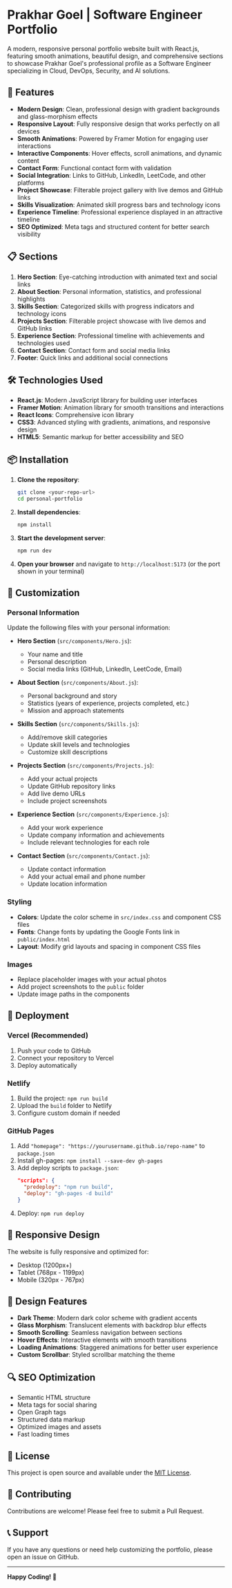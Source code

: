 # Prakhar Goel | Software Engineer Portfolio

A modern, responsive personal portfolio website built with React.js, featuring smooth animations, beautiful design, and comprehensive sections to showcase Prakhar Goel's professional profile as a Software Engineer specializing in Cloud, DevOps, Security, and AI solutions.

## 🚀 Features

- **Modern Design**: Clean, professional design with gradient backgrounds and glass-morphism effects
- **Responsive Layout**: Fully responsive design that works perfectly on all devices
- **Smooth Animations**: Powered by Framer Motion for engaging user interactions
- **Interactive Components**: Hover effects, scroll animations, and dynamic content
- **Contact Form**: Functional contact form with validation
- **Social Integration**: Links to GitHub, LinkedIn, LeetCode, and other platforms
- **Project Showcase**: Filterable project gallery with live demos and GitHub links
- **Skills Visualization**: Animated skill progress bars and technology icons
- **Experience Timeline**: Professional experience displayed in an attractive timeline
- **SEO Optimized**: Meta tags and structured content for better search visibility

## 📋 Sections

1. **Hero Section**: Eye-catching introduction with animated text and social links
2. **About Section**: Personal information, statistics, and professional highlights
3. **Skills Section**: Categorized skills with progress indicators and technology icons
4. **Projects Section**: Filterable project showcase with live demos and GitHub links
5. **Experience Section**: Professional timeline with achievements and technologies used
6. **Contact Section**: Contact form and social media links
7. **Footer**: Quick links and additional social connections

## 🛠️ Technologies Used

- **React.js**: Modern JavaScript library for building user interfaces
- **Framer Motion**: Animation library for smooth transitions and interactions
- **React Icons**: Comprehensive icon library
- **CSS3**: Advanced styling with gradients, animations, and responsive design
- **HTML5**: Semantic markup for better accessibility and SEO

## 📦 Installation

1. **Clone the repository**:

   ```bash
   git clone <your-repo-url>
   cd personal-portfolio
   ```

2. **Install dependencies**:

   ```bash
   npm install
   ```

3. **Start the development server**:

   ```bash
   npm run dev
   ```

4. **Open your browser** and navigate to `http://localhost:5173` (or the port shown in your terminal)

## 🔧 Customization

### Personal Information

Update the following files with your personal information:

- **Hero Section** (`src/components/Hero.js`):

  - Your name and title
  - Personal description
  - Social media links (GitHub, LinkedIn, LeetCode, Email)

- **About Section** (`src/components/About.js`):

  - Personal background and story
  - Statistics (years of experience, projects completed, etc.)
  - Mission and approach statements

- **Skills Section** (`src/components/Skills.js`):

  - Add/remove skill categories
  - Update skill levels and technologies
  - Customize skill descriptions

- **Projects Section** (`src/components/Projects.js`):

  - Add your actual projects
  - Update GitHub repository links
  - Add live demo URLs
  - Include project screenshots

- **Experience Section** (`src/components/Experience.js`):

  - Add your work experience
  - Update company information and achievements
  - Include relevant technologies for each role

- **Contact Section** (`src/components/Contact.js`):
  - Update contact information
  - Add your actual email and phone number
  - Update location information

### Styling

- **Colors**: Update the color scheme in `src/index.css` and component CSS files
- **Fonts**: Change fonts by updating the Google Fonts link in `public/index.html`
- **Layout**: Modify grid layouts and spacing in component CSS files

### Images

- Replace placeholder images with your actual photos
- Add project screenshots to the `public` folder
- Update image paths in the components

## 🚀 Deployment

### Vercel (Recommended)

1. Push your code to GitHub
2. Connect your repository to Vercel
3. Deploy automatically

### Netlify

1. Build the project: `npm run build`
2. Upload the `build` folder to Netlify
3. Configure custom domain if needed

### GitHub Pages

1. Add `"homepage": "https://yourusername.github.io/repo-name"` to `package.json`
2. Install gh-pages: `npm install --save-dev gh-pages`
3. Add deploy scripts to `package.json`:
   ```json
   "scripts": {
     "predeploy": "npm run build",
     "deploy": "gh-pages -d build"
   }
   ```
4. Deploy: `npm run deploy`

## 📱 Responsive Design

The website is fully responsive and optimized for:

- Desktop (1200px+)
- Tablet (768px - 1199px)
- Mobile (320px - 767px)

## 🎨 Design Features

- **Dark Theme**: Modern dark color scheme with gradient accents
- **Glass Morphism**: Translucent elements with backdrop blur effects
- **Smooth Scrolling**: Seamless navigation between sections
- **Hover Effects**: Interactive elements with smooth transitions
- **Loading Animations**: Staggered animations for better user experience
- **Custom Scrollbar**: Styled scrollbar matching the theme

## 🔍 SEO Optimization

- Semantic HTML structure
- Meta tags for social sharing
- Open Graph tags
- Structured data markup
- Optimized images and assets
- Fast loading times

## 📄 License

This project is open source and available under the [MIT License](LICENSE).

## 🤝 Contributing

Contributions are welcome! Please feel free to submit a Pull Request.

## 📞 Support

If you have any questions or need help customizing the portfolio, please open an issue on GitHub.

---

**Happy Coding! 🎉**
